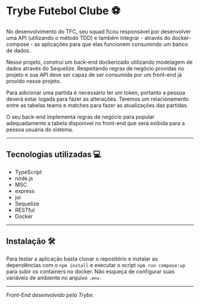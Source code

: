 # Trybe Futebol Clube ⚽
No desenvolvimento do TFC, seu squad ficou responsável por desenvolver uma API (utilizando o método TDD) e também integrar - através do docker-compose - as aplicações para que elas funcionem consumindo um banco de dados.

Nesse projeto, construí um back-end dockerizado utilizando modelagem de dados através do Sequelize. Respeitando regras de negócio providas no projeto e sua API deve ser capaz de ser consumida por um front-end já provido nesse projeto.

Para adicionar uma partida é necessário ter um token, portanto a pessoa deverá estar logada para fazer as alterações. Teremos um relacionamento entre as tabelas teams e matches para fazer as atualizações das partidas.

O seu back-end implementa regras de negócio para popular adequadamente a tabela disponível no front-end que será exibida para a pessoa usuária do sistema.

---
## Tecnologias utilizadas 💻
- TypeScript
- node.js
- MSC
- express
- joi
- Sequelize
- RESTful
- Docker

---
## Instalação 🛠️
Para testar a aplicação basta clonar o repositório e instalar as dependências com o ```npm install``` e executar o script ```npm run compose:up``` para subir os containers no docker. Não esqueça de configurar suas variáveis de ambiente no arquivo ```.env```.

---
*Front-End desenvolvido pela Trybe.*
